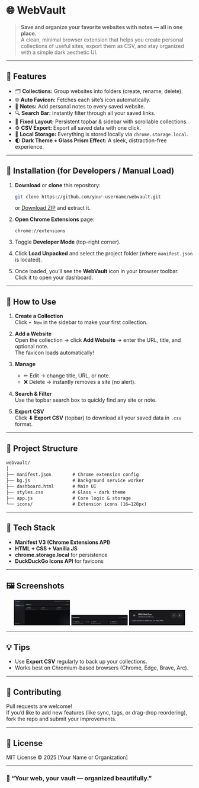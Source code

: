 # 🌐 WebVault

> **Save and organize your favorite websites with notes — all in one place.**  
> A clean, minimal browser extension that helps you create personal collections of useful sites, export them as CSV, and stay organized with a simple dark aesthetic UI.

---

## 🧩 Features

- 🗂 **Collections:** Group websites into folders (create, rename, delete).
- 🌐 **Auto Favicon:** Fetches each site’s icon automatically.
- 📝 **Notes:** Add personal notes to every saved website.
- 🔍 **Search Bar:** Instantly filter through all your saved links.
- 🧱 **Fixed Layout:** Persistent topbar & sidebar with scrollable collections.
- ⚙️ **CSV Export:** Export all saved data with one click.
- 💾 **Local Storage:** Everything is stored locally via `chrome.storage.local`.
- 🌓 **Dark Theme + Glass Prism Effect:** A sleek, distraction-free experience.

---

## 🚀 Installation (for Developers / Manual Load)

1. **Download** or **clone** this repository:
   ```bash
   git clone https://github.com/your-username/webvault.git
   ```
   or [Download ZIP](#) and extract it.

2. **Open Chrome Extensions** page:
   ```
   chrome://extensions
   ```

3. Toggle **Developer Mode** (top-right corner).

4. Click **Load Unpacked** and select the project folder (where `manifest.json` is located).

5. Once loaded, you’ll see the **WebVault** icon in your browser toolbar.  
   Click it to open your dashboard.

---

## 🧠 How to Use

1. **Create a Collection**  
   Click `+ New` in the sidebar to make your first collection.

2. **Add a Website**  
   Open the collection → click **Add Website** → enter the URL, title, and optional note.  
   The favicon loads automatically!

3. **Manage**  
   - ✏ Edit → change title, URL, or note.  
   - ❌ Delete → instantly removes a site (no alert).

4. **Search & Filter**  
   Use the topbar search box to quickly find any site or note.

5. **Export CSV**  
   Click **⬇ Export CSV** (topbar) to download all your saved data in `.csv` format.

---

## 📂 Project Structure

```
webvault/
│
├── manifest.json        # Chrome extension config
├── bg.js                # Background service worker
├── dashboard.html       # Main UI
├── styles.css           # Glass + dark theme
├── app.js               # Core logic & storage
└── icons/               # Extension icons (16–128px)
```

---

## 🧱 Tech Stack

- **Manifest V3 (Chrome Extensions API)**
- **HTML + CSS + Vanilla JS**
- **chrome.storage.local** for persistence
- **DuckDuckGo Icons API** for favicons

---

<h2>🖼️ Screenshots</h2>

<p align="center">
  <img src="screenshots/dashboard.png" width="30%" alt="Dashboard" />
  <img src="screenshots/collections.png" width="30%" alt="Collections" />
  <img src="screenshots/cards.png" width="30%" alt="Cards" />
</p>



---

## 💡 Tips

- Use **Export CSV** regularly to back up your collections.
- Works best on Chromium-based browsers (Chrome, Edge, Brave, Arc).

---

## 🤝 Contributing

Pull requests are welcome!  
If you’d like to add new features (like sync, tags, or drag-drop reordering), fork the repo and submit your improvements.

---

## 📜 License

MIT License © 2025 [Your Name or Organization]

---

### 🧭 “Your web, your vault — organized beautifully.”
